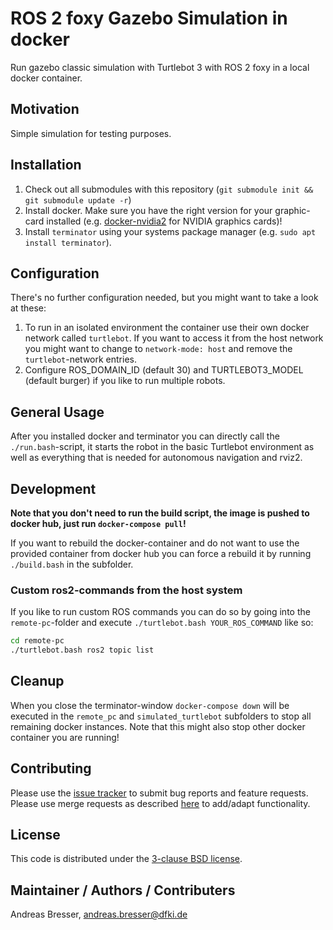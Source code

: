 # ROS 2 foxy Gazebo Simulation in docker
Run gazebo classic simulation with Turtlebot 3 with ROS 2 foxy in a local docker container.

## Motivation
Simple simulation for testing purposes. 

## Installation
1. Check out all submodules with this repository (`git submodule init && git submodule update -r`)
1. Install docker. Make sure you have the right version for your graphic-card installed (e.g. [docker-nvidia2](https://docs.nvidia.com/datacenter/cloud-native/container-toolkit/install-guide.html#docker) for NVIDIA graphics cards)!
1. Install `terminator` using your systems package manager (e.g. `sudo apt install terminator`).

## Configuration
There's no further configuration needed, but you might want to take a look at these:
1. To run in an isolated environment the container use their own docker network called `turtlebot`. If you want to access it from the host network you might want to change to `network-mode: host` and remove the `turtlebot`-network entries.
1. Configure ROS_DOMAIN_ID (default 30) and TURTLEBOT3_MODEL (default burger) if you like to run multiple robots.

## General Usage
After you installed docker and terminator you can directly call the `./run.bash`-script, it starts the robot in the basic Turtlebot environment as well as everything that is needed for autonomous navigation and rviz2.

## Development
**Note that you don't need to run the build script, the image is pushed to docker hub, just run `docker-compose pull`!**

If you want to rebuild the docker-container and do not want to use the provided container from docker hub you can force a rebuild it by running `./build.bash` in the subfolder.

### Custom ros2-commands from the host system
If you like to run custom ROS commands you can do so by going into the `remote-pc`-folder and execute `./turtlebot.bash YOUR_ROS_COMMAND` like so:

```bash
cd remote-pc
./turtlebot.bash ros2 topic list
```

## Cleanup
When you close the terminator-window `docker-compose down` will be executed in the `remote_pc` and `simulated_turtlebot` subfolders to stop all remaining docker instances. Note that this might also stop other docker container you are running!


## Contributing

Please use the [issue tracker](https://github.com/brean/ros2-turtlebot3-gazebo-docker/issues) to submit bug reports and feature requests. Please use merge requests as described [here](/CONTRIBUTING.md) to add/adapt functionality. 

## License

This code is distributed under the [3-clause BSD license](https://opensource.org/licenses/BSD-3-Clause).

## Maintainer / Authors / Contributers

Andreas Bresser, andreas.bresser@dfki.de